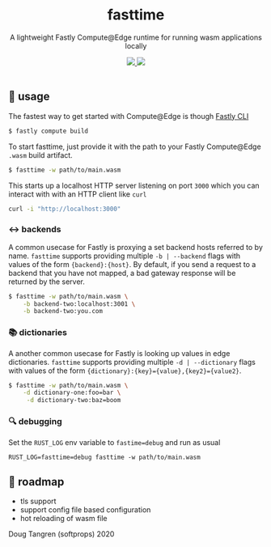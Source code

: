 <h1 align="center">
  fasttime
</h1>

<p align="center">
   A lightweight Fastly Compute@Edge runtime for running wasm applications locally
</p>

<div align="center">
  <a alt="GitHub Actions" href="https://github.com/softprops/fasttime/actions">
    <img src="https://github.com/softprops/fasttime/workflows/Main/badge.svg"/>
  </a>
  <a alt="license" href="LICENSE">
    <img src="https://img.shields.io/badge/license-MIT-brightgreen.svg"/>
  </a>
</div>

<br />

## 🤸 usage

The fastest way to get started with Compute@Edge is though [Fastly CLI](https://github.com/fastly/cli#installation)

```sh
$ fastly compute build
```

To start fasttime, just provide it with the path to your Fastly Compute@Edge `.wasm` build artifact.

```sh
$ fasttime -w path/to/main.wasm
```

This starts up a localhost HTTP server listening on port `3000` which you can interact with with
an HTTP client like `curl`

```sh
curl -i "http://localhost:3000"
```

### ↔️ backends

A common usecase for Fastly is proxying a set backend hosts referred to by name. `fasttime` supports
providing multiple `-b | --backend` flags with values of the form `{backend}:{host}`. By default, if you
send a request to a backend that you have not mapped, a bad gateway response will be returned by the server.

```sh
$ fasttime -w path/to/main.wasm \
    -b backend-two:localhost:3001 \
    -b backend-two:you.com
```

### 📚 dictionaries

A another common usecase for Fastly is looking up values in edge dictionaries. `fasttime` supports
providing multiple `-d | --dictionary` flags with values of the form `{dictionary}:{key}={value},{key2}={value2}`. 

```sh
$ fasttime -w path/to/main.wasm \
    -d dictionary-one:foo=bar \
     -d dictionary-two:baz=boom
```

### 🔍 debugging

Set the `RUST_LOG` env variable to `fastime=debug` and run as usual

```
RUST_LOG=fasttime=debug fasttime -w path/to/main.wasm
```

## 🚧 roadmap

* tls support
* support config file based configuration
* hot reloading of wasm file

Doug Tangren (softprops) 2020